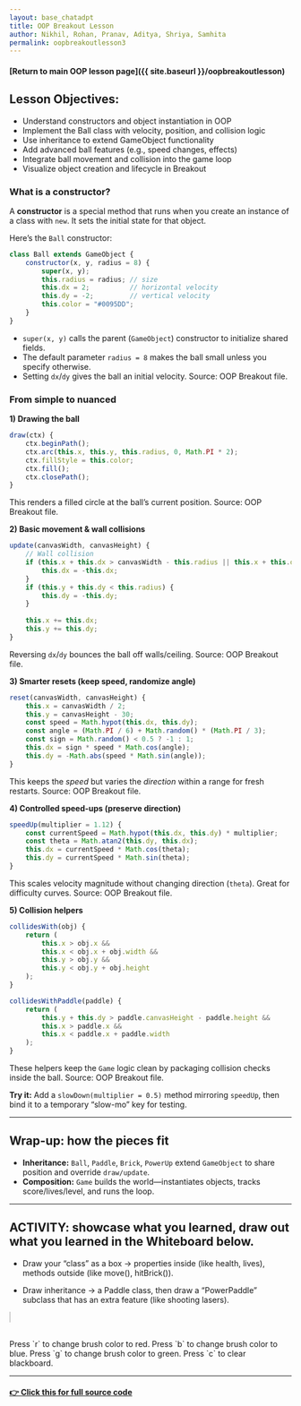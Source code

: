```yaml
---
layout: base_chatadpt 
title: OOP Breakout Lesson
author: Nikhil, Rohan, Pranav, Aditya, Shriya, Samhita
permalink: oopbreakoutlesson3
---
```


#### [Return to main OOP lesson page]({{ site.baseurl }}/oopbreakoutlesson)


## Lesson Objectives:
- Understand constructors and object instantiation in OOP
- Implement the Ball class with velocity, position, and collision logic
- Use inheritance to extend GameObject functionality
- Add advanced ball features (e.g., speed changes, effects)
- Integrate ball movement and collision into the game loop
- Visualize object creation and lifecycle in Breakout

### What is a constructor?

A **constructor** is a special method that runs when you create an instance of a class with `new`. It sets the initial state for that object.

Here’s the `Ball` constructor:

```js
class Ball extends GameObject {
    constructor(x, y, radius = 8) {
        super(x, y);
        this.radius = radius; // size
        this.dx = 2;          // horizontal velocity
        this.dy = -2;         // vertical velocity
        this.color = "#0095DD";
    }
}
```

* `super(x, y)` calls the parent (`GameObject`) constructor to initialize shared fields.
* The default parameter `radius = 8` makes the ball small unless you specify otherwise.
* Setting `dx`/`dy` gives the ball an initial velocity. Source: OOP Breakout file.&#x20;

### From simple to nuanced

**1) Drawing the ball**

```js
draw(ctx) {
    ctx.beginPath();
    ctx.arc(this.x, this.y, this.radius, 0, Math.PI * 2);
    ctx.fillStyle = this.color;
    ctx.fill();
    ctx.closePath();
}
```

This renders a filled circle at the ball’s current position. Source: OOP Breakout file.&#x20;

**2) Basic movement & wall collisions**

```js
update(canvasWidth, canvasHeight) {
    // Wall collision
    if (this.x + this.dx > canvasWidth - this.radius || this.x + this.dx < this.radius) {
        this.dx = -this.dx;
    }
    if (this.y + this.dy < this.radius) {
        this.dy = -this.dy;
    }
    
    this.x += this.dx;
    this.y += this.dy;
}
```

Reversing `dx`/`dy` bounces the ball off walls/ceiling. Source: OOP Breakout file.&#x20;

**3) Smarter resets (keep speed, randomize angle)**

```js
reset(canvasWidth, canvasHeight) {
    this.x = canvasWidth / 2;
    this.y = canvasHeight - 30;
    const speed = Math.hypot(this.dx, this.dy);
    const angle = (Math.PI / 6) + Math.random() * (Math.PI / 3);
    const sign = Math.random() < 0.5 ? -1 : 1;
    this.dx = sign * speed * Math.cos(angle);
    this.dy = -Math.abs(speed * Math.sin(angle));
}
```

This keeps the *speed* but varies the *direction* within a range for fresh restarts. Source: OOP Breakout file.&#x20;

**4) Controlled speed-ups (preserve direction)**

```js
speedUp(multiplier = 1.12) {
    const currentSpeed = Math.hypot(this.dx, this.dy) * multiplier;
    const theta = Math.atan2(this.dy, this.dx);
    this.dx = currentSpeed * Math.cos(theta);
    this.dy = currentSpeed * Math.sin(theta);
}
```

This scales velocity magnitude without changing direction (`theta`). Great for difficulty curves. Source: OOP Breakout file.&#x20;

**5) Collision helpers**

```js
collidesWith(obj) {
    return (
        this.x > obj.x &&
        this.x < obj.x + obj.width &&
        this.y > obj.y &&
        this.y < obj.y + obj.height
    );
}

collidesWithPaddle(paddle) {
    return (
        this.y + this.dy > paddle.canvasHeight - paddle.height &&
        this.x > paddle.x &&
        this.x < paddle.x + paddle.width
    );
}
```

These helpers keep the `Game` logic clean by packaging collision checks inside the ball. Source: OOP Breakout file.&#x20;

**Try it:** Add a `slowDown(multiplier = 0.5)` method mirroring `speedUp`, then bind it to a temporary “slow-mo” key for testing.

---

## Wrap-up: how the pieces fit

* **Inheritance:** `Ball`, `Paddle`, `Brick`, `PowerUp` extend `GameObject` to share position and override `draw/update`.&#x20;
* **Composition:** `Game` builds the world—instantiates objects, tracks score/lives/level, and runs the loop.&#x20;

---

## ACTIVITY: showcase what you learned, draw out what you learned in the Whiteboard below. 

 - Draw your “class” as a box → properties inside (like health, lives), methods outside (like move(), hitBrick()).

 - Draw inheritance → a Paddle class, then draw a “PowerPaddle” subclass that has an extra feature (like shooting lasers).


<canvas id="c" width="740" height="500" style="border:1px solid #ccc"></canvas>

<script src="https://cdnjs.cloudflare.com/ajax/libs/fabric.js/5.3.1/fabric.js" integrity="sha512-hOJ0mwaJavqi11j0XoBN1PtOJ3ykPdP6lp9n29WVVVVZxgx9LO7kMwyyhaznGJ+kbZrDN1jFZMt2G9bxkOHWFQ==" crossorigin="anonymous" referrerpolicy="no-referrer"></script>

<script>
  const canvas = new fabric.Canvas('c');
  canvas.isDrawingMode = true; // enable free drawing
  canvas.freeDrawingBrush.color = "white";
  canvas.freeDrawingBrush.width = 5;
  document.addEventListener("keydown", e => {
    if(e.key === "r") canvas.freeDrawingBrush.color = "red";
    if(e.key === "b") canvas.freeDrawingBrush.color = "blue";
    if(e.key === "g") canvas.freeDrawingBrush.color = "green";
    if(e.key === "c") canvas.clear();
  });
</script>

<br>
Press `r` to change brush color to red.
Press `b` to change brush color to blue.
Press `g` to change brush color to green.
Press `c` to clear blackboard. 

---

#### [👉 Click this for full source code](https://github.com/code259/curators/tree/main/hacks/breakout)